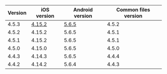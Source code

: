 | Version | iOS version | Android version | Common files version |
|---------|-------------|-----------------|----------------------|
| 4.5.3   | [4.15.2](https://github.com/RevenueCat/purchases-ios/releases/tag/4.15.2)      | [5.6.5](https://github.com/RevenueCat/purchases-android/releases/tag/5.6.5)           | 4.5.2                |
| 4.5.2   | 4.15.2      | 5.6.5           | 4.5.1                |
| 4.5.1   | 4.15.2      | 5.6.5           | 4.5.1                |
| 4.5.0   | 4.15.0      | 5.6.5           | 4.5.0                |
| 4.4.3   | 4.14.3      | 5.6.5           | 4.4.4                |
| 4.4.2   | 4.14.2      | 5.6.4           | 4.4.3                |